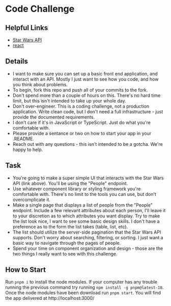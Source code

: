 # Code Challenge

## Helpful Links

- [Star Wars API ](https://swapi.py4e.com/)
- [react](https://react.dev/)

## Details

- I want to make sure you can set up a basic front end application, and interact with an API. Mostly I just want to see how you code, and how you think about problems.
- To begin, fork this repo and push all of your commits to the fork.
- Don't spend more than a couple of hours on this. There's no hard time limit, but this isn't intended to take up your whole day.
- Don't over-engineer. This is a coding challenge, not a production application. Write clean code, but I don't need a full infrastructure - just provide the documented requirements.
- I don't care if it's in JavaScript or TypeScript. Just do what you're comfortable with.
- Please provide a sentance or two on how to start your app in your .README.
- Reach out with any questions - this isn't intended to be a gotcha. We're happy to help.

## Task

- You're going to make a super simple UI that interacts with the Star Wars API (link above). You'll be using the "People" endpoint.
- Use whatever component library or styling framework you're comfortable with. There's no limit to the tools you can use, but don't overcomplicate it.
- Make a single page that displays a list of people from the "People" endpoint. Include a few relevant attributes about each person, I'll leave it to your discretion as to which attributes you want display. Try to make the list look nice, I want to see some basic design skills. I don't have a preference as to the form the list takes (table, list, etc).
- The list should utilize the server-side pagination that the Star Wars API supports. Don't worry about searching, filtering, or sorting. I just want a basic way to navigate through the pages of people.
- Spend your time on component organization and design - those are the two things I really want to see with this challenge.

## How to Start

Run `pnpm i` to install the node modules. If your computer has any trouble running the previous command try running `npm install -g pnpm@latest-10`.
Once the node modules have been download run `pnpm start`.
You will find the app delivered at http://localhost:3000/